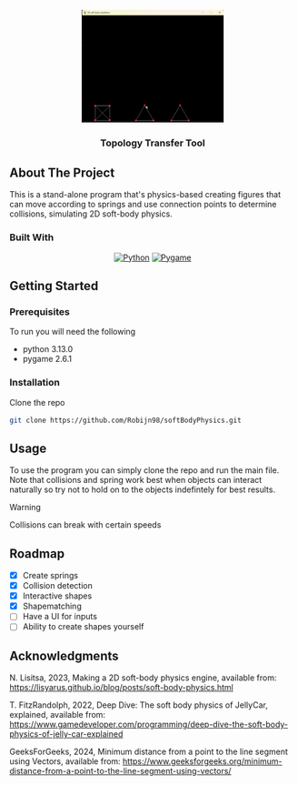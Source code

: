 <!-- PROJECT LOGO -->
<br />
<div align="center">
  <a href="https://github.com/Robijn98/softBodyPhysics/blob/main">
    <img src="images/physicsEngine.gif" alt="Logo" width="250">
  </a>
  <h3 align="center">Topology Transfer Tool</h3>
  
</div>

<!-- ABOUT THE PROJECT -->
## About The Project

This is a stand-alone program that's physics-based creating figures that can move according to springs 
and use connection points to determine collisions, simulating 2D soft-body physics. 

### Built With
<div align="center">
  
[![Python](https://img.shields.io/badge/Python-3776AB.svg?&logo=python&logoColor=white)](#)
[![Pygame](https://img.shields.io/badge/Pygame-1e1e1e.svg?&logo=pygame&logoColor=white)](#)


</div>

<!-- GETTING STARTED -->
## Getting Started
### Prerequisites

To run you will need the following 
- python 3.13.0
- pygame 2.6.1

### Installation
Clone the repo
   ```sh
   git clone https://github.com/Robijn98/softBodyPhysics.git
   ```
<!-- USAGE EXAMPLES -->
## Usage

To use the program you can simply clone the repo and run the main file. 
Note that collisions and spring work best when objects can interact naturally so try not 
to hold on to the objects indefintely for best results. 

> [!WARNING]  
> Collisions can break with certain speeds

<!-- ROADMAP -->
## Roadmap 
- [x] Create springs
- [x] Collision detection
- [x] Interactive shapes 
- [x] Shapematching
- [ ] Have a UI for inputs
- [ ] Ability to create shapes yourself

<!-- ACKNOWLEDGMENTS -->
## Acknowledgments
N. Lisitsa, 2023, Making a 2D soft-body physics engine, available from: https://lisyarus.github.io/blog/posts/soft-body-physics.html

T. FitzRandolph, 2022, Deep Dive: The soft body physics of JellyCar, explained, available from: https://www.gamedeveloper.com/programming/deep-dive-the-soft-body-physics-of-jelly-car-explained

GeeksForGeeks, 2024, Minimum distance from a point to the line segment using Vectors, available from: https://www.geeksforgeeks.org/minimum-distance-from-a-point-to-the-line-segment-using-vectors/




